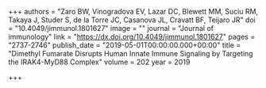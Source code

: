 +++
authors = "Zaro BW, Vinogradova EV, Lazar DC, Blewett MM, Suciu RM, Takaya J, Studer S, de la Torre JC, Casanova JL, Cravatt BF, Teijaro JR"
doi = "10.4049/jimmunol.1801627"
image = ""
journal = "Journal of immunology"
link = "https://dx.doi.org/10.4049/jimmunol.1801627"
pages = "2737-2746"
publish_date = "2019-05-01T00:00:00.000+00:00"
title = "Dimethyl Fumarate Disrupts Human Innate Immune Signaling by Targeting the IRAK4-MyD88 Complex"
volume = 202
year = 2019

+++
